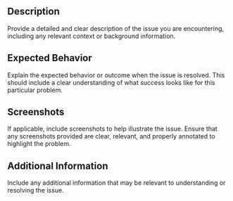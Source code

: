 ## Description

Provide a detailed and clear description of the issue you are encountering, including any relevant context or background information.

## Expected Behavior

Explain the expected behavior or outcome when the issue is resolved. This should include a clear understanding of what success looks like for this particular problem.

## Screenshots

If applicable, include screenshots to help illustrate the issue. Ensure that any screenshots provided are clear, relevant, and properly annotated to highlight the problem.

## Additional Information

Include any additional information that may be relevant to understanding or resolving the issue.